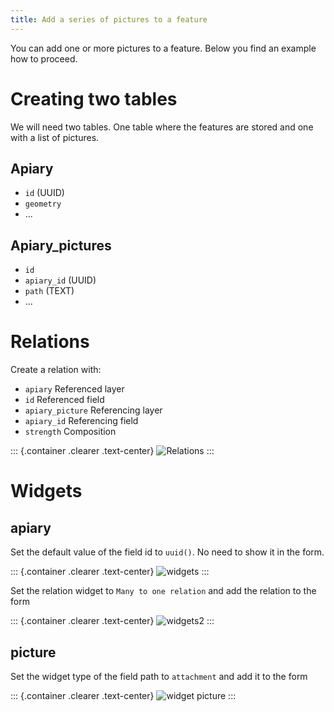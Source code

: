 ```yaml
---
title: Add a series of pictures to a feature
---
```


You can add one or more pictures to a feature. Below you find an example
how to proceed.

Creating two tables
===================

We will need two tables. One table where the features are stored and one
with a list of pictures.

**Apiary**
----------

-   `id` (UUID)
-   `geometry`
-   \...

**Apiary\_pictures**
--------------------

-   `id`
-   `apiary_id` (UUID)
-   `path` (TEXT)
-   \...

Relations
=========

Create a relation with:

-   `apiary` Referenced layer
-   `id` Referenced field
-   `apiary_picture` Referencing layer
-   `apiary_id` Referencing field
-   `strength` Composition

::: {.container .clearer .text-center}
![Relations](../../assets/images/add-1-n-pictures-relations.png)
:::

Widgets
=======

apiary
------

Set the default value of the field id to `uuid()`. No need to show it in
the form.

::: {.container .clearer .text-center}
![widgets](../../assets/images/add-1-n-pictures-widgets_hive.png)
:::

Set the relation widget to `Many to one relation` and add the relation
to the form

::: {.container .clearer .text-center}
![widgets2](../../assets/images/add-1-n-pictures-widgets_hive2.png)
:::

picture
-------

Set the widget type of the field path to `attachment` and add it to the
form

::: {.container .clearer .text-center}
![widget picture](../../assets/images/add-1-n-pictures-widgets_picture.png)
:::
